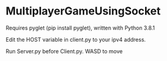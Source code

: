 # MultiplayerGameUsingSocket

Requires pyglet (pip install pyglet),
written with Python 3.8.1

Edit the HOST variable in client.py to your ipv4 address.

Run Server.py before Client.py. WASD to move
